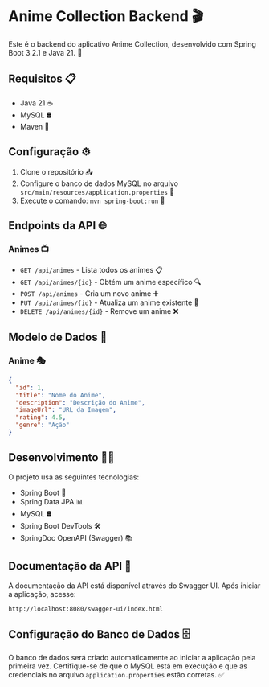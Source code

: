 # Anime Collection Backend 🎬

Este é o backend do aplicativo Anime Collection, desenvolvido com Spring Boot 3.2.1 e Java 21. 🚀

## Requisitos 📋

- Java 21 ☕
- MySQL 🛢️
- Maven 🔧

## Configuração ⚙️

1. Clone o repositório 📥
2. Configure o banco de dados MySQL no arquivo `src/main/resources/application.properties` 📝
3. Execute o comando: `mvn spring-boot:run` 🏃

## Endpoints da API 🌐

### Animes 📺

- `GET /api/animes` - Lista todos os animes 📋
- `GET /api/animes/{id}` - Obtém um anime específico 🔍
- `POST /api/animes` - Cria um novo anime ➕
- `PUT /api/animes/{id}` - Atualiza um anime existente 🔄
- `DELETE /api/animes/{id}` - Remove um anime ❌

## Modelo de Dados 💾

### Anime 🎭

```json
{
  "id": 1,
  "title": "Nome do Anime",
  "description": "Descrição do Anime",
  "imageUrl": "URL da Imagem",
  "rating": 4.5,
  "genre": "Ação"
}
```

## Desenvolvimento 👨‍💻

O projeto usa as seguintes tecnologias:

- Spring Boot 🍃
- Spring Data JPA 📊
- MySQL 🛢️
- Spring Boot DevTools 🛠️
- SpringDoc OpenAPI (Swagger) 📚

## Documentação da API 📖

A documentação da API está disponível através do Swagger UI. Após iniciar a aplicação, acesse:

```
http://localhost:8080/swagger-ui/index.html
```

## Configuração do Banco de Dados 🗄️

O banco de dados será criado automaticamente ao iniciar a aplicação pela primeira vez. Certifique-se de que o MySQL está em execução e que as credenciais no arquivo `application.properties` estão corretas. ✅
